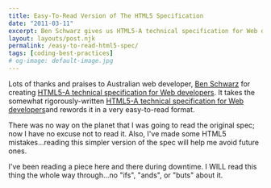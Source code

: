 ```yaml
---
title: Easy-To-Read Version of The HTML5 Specification
date: "2011-03-11"
excerpt: Ben Schwarz gives us HTML5-A technical specification for Web developers, translating WHATWG's HTML5 arduous spec into layman's terms
layout: layouts/post.njk
permalink: /easy-to-read-html5-spec/
tags: [coding-best-practices]
# og-image: default-image.jpg
---
```

Lots of thanks and praises to Australian web developer, [Ben Schwarz][1] for creating [HTML5-A technical specification for Web developers][2]. It takes the somewhat rigorously-written [HTML5-A technical specification for Web developers][3]and rewords it in a very easy-to-read format.

There was no way on the planet that I was going to read the original spec; now I have no excuse not to read it.  Also, I've made some HTML5 mistakes...reading this simpler version of the spec will help me avoid future ones.

I've been reading a piece here and there during downtime.  I WILL read this thing the whole way through...no "ifs", "ands", or "buts" about it.

 [1]: http://twitter.com/benschwarz
 [2]: http://developers.whatwg.org/
 [3]: http://www.whatwg.org/specs/web-apps/current-work/multipage/